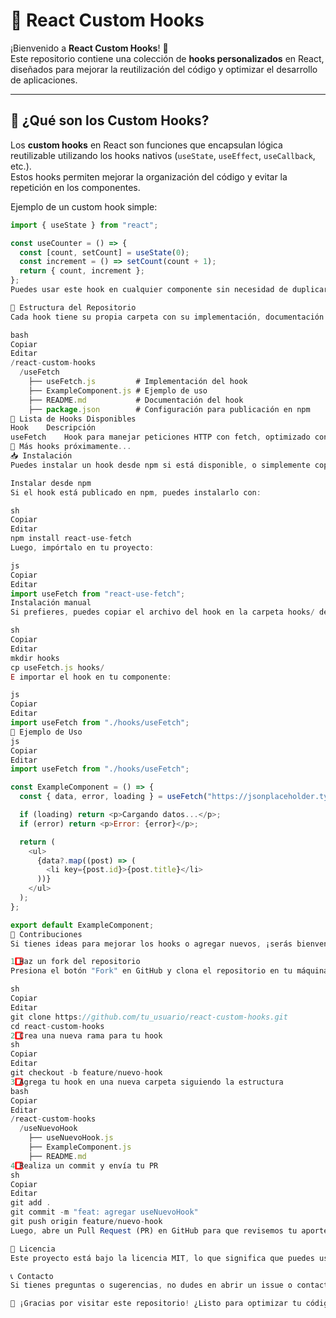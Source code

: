 # 🚀 React Custom Hooks

¡Bienvenido a **React Custom Hooks**! 🎉  
Este repositorio contiene una colección de **hooks personalizados** en React, diseñados para mejorar la reutilización del código y optimizar el desarrollo de aplicaciones.

---

## 📌 ¿Qué son los Custom Hooks?
Los **custom hooks** en React son funciones que encapsulan lógica reutilizable utilizando los hooks nativos (`useState`, `useEffect`, `useCallback`, etc.).  
Estos hooks permiten mejorar la organización del código y evitar la repetición en los componentes.

Ejemplo de un custom hook simple:
```js
import { useState } from "react";

const useCounter = () => {
  const [count, setCount] = useState(0);
  const increment = () => setCount(count + 1);
  return { count, increment };
};
Puedes usar este hook en cualquier componente sin necesidad de duplicar la lógica de estado.

📂 Estructura del Repositorio
Cada hook tiene su propia carpeta con su implementación, documentación y ejemplos de uso.

bash
Copiar
Editar
/react-custom-hooks
  /useFetch
    ├── useFetch.js         # Implementación del hook
    ├── ExampleComponent.js # Ejemplo de uso
    ├── README.md           # Documentación del hook
    ├── package.json        # Configuración para publicación en npm
📌 Lista de Hooks Disponibles
Hook	Descripción
useFetch	Hook para manejar peticiones HTTP con fetch, optimizado con useCallback.
🚀 Más hooks próximamente...	
📥 Instalación
Puedes instalar un hook desde npm si está disponible, o simplemente copiar el archivo en tu proyecto.

Instalar desde npm
Si el hook está publicado en npm, puedes instalarlo con:

sh
Copiar
Editar
npm install react-use-fetch
Luego, impórtalo en tu proyecto:

js
Copiar
Editar
import useFetch from "react-use-fetch";
Instalación manual
Si prefieres, puedes copiar el archivo del hook en la carpeta hooks/ de tu proyecto:

sh
Copiar
Editar
mkdir hooks
cp useFetch.js hooks/
E importar el hook en tu componente:

js
Copiar
Editar
import useFetch from "./hooks/useFetch";
📌 Ejemplo de Uso
js
Copiar
Editar
import useFetch from "./hooks/useFetch";

const ExampleComponent = () => {
  const { data, error, loading } = useFetch("https://jsonplaceholder.typicode.com/posts");

  if (loading) return <p>Cargando datos...</p>;
  if (error) return <p>Error: {error}</p>;

  return (
    <ul>
      {data?.map((post) => (
        <li key={post.id}>{post.title}</li>
      ))}
    </ul>
  );
};

export default ExampleComponent;
📌 Contribuciones
Si tienes ideas para mejorar los hooks o agregar nuevos, ¡serás bienvenido! 🚀

1️⃣ Haz un fork del repositorio
Presiona el botón "Fork" en GitHub y clona el repositorio en tu máquina.

sh
Copiar
Editar
git clone https://github.com/tu_usuario/react-custom-hooks.git
cd react-custom-hooks
2️⃣ Crea una nueva rama para tu hook
sh
Copiar
Editar
git checkout -b feature/nuevo-hook
3️⃣ Agrega tu hook en una nueva carpeta siguiendo la estructura
bash
Copiar
Editar
/react-custom-hooks
  /useNuevoHook
    ├── useNuevoHook.js
    ├── ExampleComponent.js
    ├── README.md
4️⃣ Realiza un commit y envía tu PR
sh
Copiar
Editar
git add .
git commit -m "feat: agregar useNuevoHook"
git push origin feature/nuevo-hook
Luego, abre un Pull Request (PR) en GitHub para que revisemos tu aporte. 🎉

📜 Licencia
Este proyecto está bajo la licencia MIT, lo que significa que puedes usarlo y modificarlo libremente. 🎉

📞 Contacto
Si tienes preguntas o sugerencias, no dudes en abrir un issue o contactarme en GitHub.

🚀 ¡Gracias por visitar este repositorio! ¿Listo para optimizar tu código en React con hooks reutilizables? 💡
